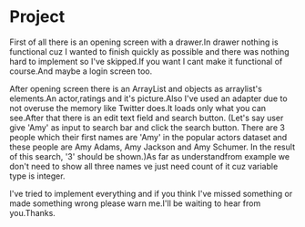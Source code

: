 # Project

First of all there is an opening screen with a drawer.In drawer nothing is functional cuz I wanted to finish quickly as possible and there was nothing hard to implement so I've skipped.If you want I cant make it functional of course.And maybe a login screen too.

After opening screen there is an ArrayList and objects as arraylist's elements.An actor,ratings and it's picture.Also I've used an adapter due to not overuse the memory like Twitter does.It loads only what you can see.After that there is an edit text field and search button. (Let's say user give 'Amy' as input to search bar and click the search button. There are 3 people which their first names are 'Amy' in the popular actors dataset and these people are Amy Adams, Amy Jackson and Amy Schumer. In the result of this search, '3' should be shown.)As far as understandfrom example we don't need to show all three names ve just need count of it cuz variable type is integer.

I've tried to implement everything and if you think I've missed something or made something wrong please warn me.I'll be waiting to hear from you.Thanks. 
